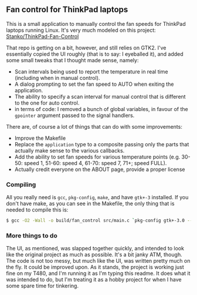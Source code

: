 ## Fan control for ThinkPad laptops

This is a small application to manually control the fan speeds for ThinkPad laptops running Linux. 
It's very much modeled on this project: [Stanko/ThinkPad-Fan-Control](https://github.com/Stanko/ThinkPad-Fan-Control)

That repo is getting on a bit, however, and still relies on GTK2. I've essentially copied the UI roughly (that is to say: I eyeballed it), and added some small tweaks that I thought made sense, namely:

* Scan intervals being used to report the temperature in real time (including when in manual control).
* A dialog prompting to set the fan speed to AUTO when exiting the application.
* The ability to specify a scan interval for manual control that is different to the one for auto control.
* in terms of code: I removed a bunch of global variables, in favour of the `gpointer` argument passed to the signal handlers.

There are, of course a lot of things that can do with some improvements:

* Improve the Makefile
* Replace the `application` type to a composite passing only the parts that actually make sense to the various callbacks.
* Add the ability to set fan speeds for various temperature points (e.g. 30-50: speed 1, 51-60: speed 4, 61-70: speed 7, 71+; speed FULL).
* Actually credit everyone on the ABOUT page, provide a proper license

### Compiling

All you really need is `gcc`, `pkg-config`, `make`, and have `gtk+-3` installed. If you don't have make, as you can see in the Makefile, the only thing that is needed to compile this is:

```bash
$ gcc -O2 -Wall -o build/fan_control src/main.c `pkg-config gtk+-3.0 --libs --cflags`
```

### More things to do

The UI, as mentioned, was slapped together quickly, and intended to look like the original project as much as possible. It's a bit janky ATM, though. The code is not too messy, but much like the UI, was written pretty much on the fly. It could be improved upon. As it stands, the project is working just fine on my T480, and I'm running it as I'm typing this readme. It does what it was intended to do, but I'm treating it as a hobby project for when I have some spare time for tinkering.
